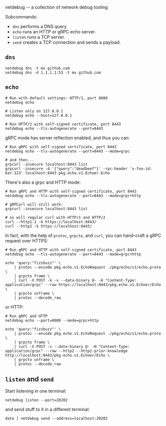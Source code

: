 netdebug -- a collection of network debug tooling

Subcommands:

  - `dns` performs a DNS query
  - `echo` runs an HTTP or gRPC echo server.
  - `listen` runs a TCP server.
  - `send` creates a TCP connection and sends a payload.

## `dns`

```
netdebug dns -t mx github.com
netdebug dns -d 1.1.1.1:53 -t mx github.com
```

## `echo`

```
# Run with default settings: HTTP/1, port 8080
netdebug echo

# Listen only on 127.0.0.1
netdebug echo --host=127.0.0.1

# Run HTTP/2 with self-signed certificate, port 8443
netdebug echo --tls-autogenerate --port=8443
```

gRPC mode has server reflection enabled, and thus you can:

```
# Run gRPC with self-signed certificate, port 8443
netdebug echo --tls-autogenerate --port=8443 --mode=grpc

# and then...
grpcurl -insecure localhost:8443 list
grpcurl -insecure -d '{"query":"deadbeef"}' -rpc-header 'x-foo-id: bar-123' localhost:8443 pkg.echo.v1.Echoer.Echo
```

There's also a grpc and HTTP mode:

```
# Run gRPC and HTTP with self-signed certificate, port 8443
netdebug echo --tls-autogenerate --port=8443 --mode=grpc+http

# gRPCurl will still work:
grpcurl -insecure localhost:8443 list

# as will regular curl with HTTP/1 and HTTP/2
curl --http1.1 -k https://localhost:8443/
curl --http2 -k https://localhost:8443/
```

In fact, with the help of `protoc`, `grpcto`, and `curl`, you can hand-craft a gRPC request over HTTPS:

```
# Run gRPC and HTTP with self-signed certificate, port 8443
netdebug echo --tls-autogenerate --port=8443 --mode=grpc+http

echo 'query:"fizzbuzz"' \
    | protoc --encode pkg.echo.v1.EchoRequest ./pkg/echo/v1/echo.proto \
    | grpcto frame \
    | curl -X POST -k -v --data-binary @- -H "Content-Type: application/grpc" --raw https://localhost:8443/pkg.echo.v1.Echoer/Echo \
    | grpcto unframe \
    | protoc --decode_raw
```

or HTTP:

```
# Run gRPC and HTTP
netdebug echo --port=8080 --mode=grpc+http

echo 'query:"fizzbuzz"' \
    | protoc --encode pkg.echo.v1.EchoRequest ./pkg/echo/v1/echo.proto \
    | grpcto frame \
    | curl -X POST -v --data-binary @- -H "Content-Type: application/grpc" --raw --http2 --http2-prior-knowledge http://localhost:8443/pkg.echo.v1.Echoer/Echo \
    | grpcto unframe \
    | protoc --decode_raw
```

## `listen` and `send`

Start listening in one terminal:

```
netdebug listen --port=20202
```

and send stuff to it in a different terminal:

```
date | netdebug send --address=localhost:20202
```
